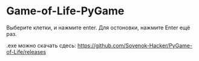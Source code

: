 # Game-of-Life-PyGame
Выберите клетки, и нажмите enter. Для остоновки, нажмите Enter ещё раз.

.exe можно скачать сдесь: https://github.com/Sovenok-Hacker/PyGame-of-Life/releases
